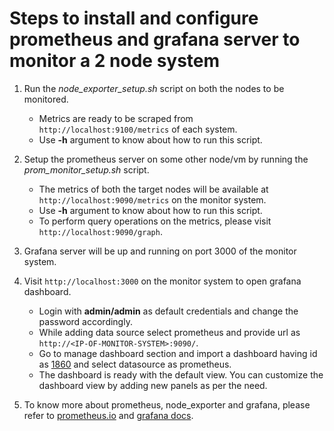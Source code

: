 # Steps to install and configure prometheus and grafana server to monitor a 2 node system

1. Run the *node_exporter_setup.sh* script on both the nodes to be monitored.  
   - Metrics are ready to be scraped from `http://localhost:9100/metrics` of each system.  
   - Use **-h** argument to know about how to run this script.  

2. Setup the prometheus server on some other node/vm by running the *prom_monitor_setup.sh* script.
   - The metrics of both the target nodes will be available at `http://localhost:9090/metrics` on the monitor system.
   - Use **-h** argument to know about how to run this script.
   - To perform query operations on the metrics, please visit `http://localhost:9090/graph`.

3. Grafana server will be up and running on port 3000 of the monitor system.  

4. Visit `http://localhost:3000` on the monitor system to open grafana dashboard.  
   - Login with **admin/admin** as default credentials and change the password accordingly.  
   - While adding data source select prometheus and provide url as `http://<IP-OF-MONITOR-SYSTEM>:9090/`.
   - Go to manage dashboard section and import a dashboard having id as [1860](https://grafana.com/grafana/dashboards/1860) and select datasource as prometheus.
   - The dashboard is ready with the default view. You can customize the dashboard view by adding new panels as per the need.

5. To know more about prometheus, node_exporter and grafana, please refer to [prometheus.io](https://prometheus.io/) and [grafana docs](https://grafana.com/docs/grafana/latest/getting-started/).
